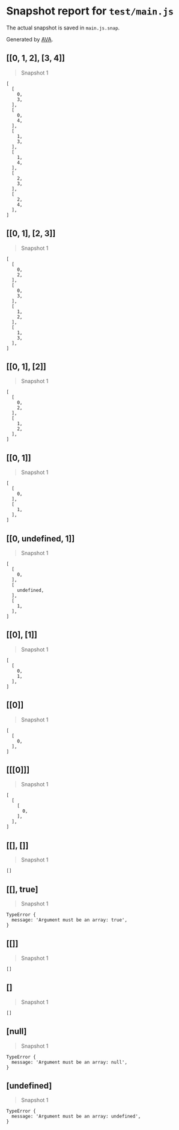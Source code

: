 # Snapshot report for `test/main.js`

The actual snapshot is saved in `main.js.snap`.

Generated by [AVA](https://ava.li).

## [[0, 1, 2], [3, 4]]

> Snapshot 1

    [
      [
        0,
        3,
      ],
      [
        0,
        4,
      ],
      [
        1,
        3,
      ],
      [
        1,
        4,
      ],
      [
        2,
        3,
      ],
      [
        2,
        4,
      ],
    ]

## [[0, 1], [2, 3]]

> Snapshot 1

    [
      [
        0,
        2,
      ],
      [
        0,
        3,
      ],
      [
        1,
        2,
      ],
      [
        1,
        3,
      ],
    ]

## [[0, 1], [2]]

> Snapshot 1

    [
      [
        0,
        2,
      ],
      [
        1,
        2,
      ],
    ]

## [[0, 1]]

> Snapshot 1

    [
      [
        0,
      ],
      [
        1,
      ],
    ]

## [[0, undefined, 1]]

> Snapshot 1

    [
      [
        0,
      ],
      [
        undefined,
      ],
      [
        1,
      ],
    ]

## [[0], [1]]

> Snapshot 1

    [
      [
        0,
        1,
      ],
    ]

## [[0]]

> Snapshot 1

    [
      [
        0,
      ],
    ]

## [[[0]]]

> Snapshot 1

    [
      [
        [
          0,
        ],
      ],
    ]

## [[], []]

> Snapshot 1

    []

## [[], true]

> Snapshot 1

    TypeError {
      message: 'Argument must be an array: true',
    }

## [[]]

> Snapshot 1

    []

## []

> Snapshot 1

    []

## [null]

> Snapshot 1

    TypeError {
      message: 'Argument must be an array: null',
    }

## [undefined]

> Snapshot 1

    TypeError {
      message: 'Argument must be an array: undefined',
    }
